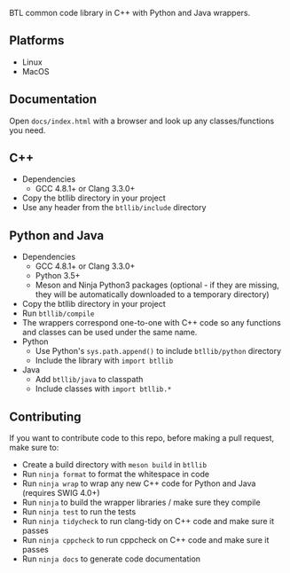 BTL common code library in C++ with Python and Java wrappers.

Platforms
---
- Linux
- MacOS

Documentation
---
Open `docs/index.html` with a browser and look up any classes/functions you need.

C++
---
- Dependencies
  * GCC 4.8.1+ or Clang 3.3.0+
- Copy the btllib directory in your project
- Use any header from the `btllib/include` directory

Python and Java
---
- Dependencies
  * GCC 4.8.1+ or Clang 3.3.0+
  * Python 3.5+
  * Meson and Ninja Python3 packages (optional - if they are missing, they will be automatically downloaded to a temporary directory)
- Copy the btllib directory in your project
- Run `btllib/compile`
- The wrappers correspond one-to-one with C++ code so any functions and classes can be used under the same name.
- Python
  * Use Python's `sys.path.append()` to include `btllib/python` directory
  * Include the library with `import btllib`
- Java
  * Add `btllib/java` to classpath
  * Include classes with `import btllib.*`

Contributing
---
If you want to contribute code to this repo, before making a pull request, make sure to:
- Create a build directory with `meson build` in `btllib`
- Run `ninja format` to format the whitespace in code
- Run `ninja wrap` to wrap any new C++ code for Python and Java (requires SWIG 4.0+)
- Run `ninja` to build the wrapper libraries / make sure they compile
- Run `ninja test` to run the tests
- Run `ninja tidycheck` to run clang-tidy on C++ code and make sure it passes
- Run `ninja cppcheck` to run cppcheck on C++ code and make sure it passes
- Run `ninja docs` to generate code documentation
